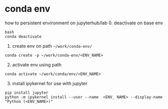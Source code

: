 # conda env
how to persistent environment on jupyterhub/lab
0. deactivate on base env
```
bash
conda deactivate
```
1. create env on path `~/work/conda-env/`
```
conda create -p ~/work/conda-env/<ENV_NAME>
```
2. activate env using path
```
conda activate ~/work/conda/env/<ENV_NAME>
```
3. install ipykernel for use with jupyter
```
pip install jupyter
python -m ipykernel install --user --name  <ENV_ NAME> --display-name "Python (<ENV_NAME>)"
```